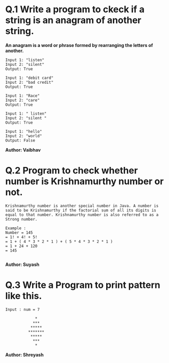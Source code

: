 # Q.1 Write a program to ckeck if a string is an anagram of another string.
**An anagram is a word or phrase formed by rearranging the letters of another.**
```
Input 1: "listen"
Input 2: "silent"
Output: True

Input 1: "debit card"
Input 2: "bad credit"
Output: True

Input 1: "Race"
Input 2: "care"
Output: True

Input 1: " listen"
Input 2: "silent "
Output: True

Input 1: "hello"
Input 2: "world"
Output: False
```
**Author: Vaibhav**

# Q.2 Program to check whether number is Krishnamurthy number or not.
```
Krishnamurthy number is another special number in Java. A number is said to be Krishnamurthy if the factorial sum of all its digits is equal to that number. Krishnamurthy number is also referred to as a Strong number.

Example : 
Number = 145  
= 1! + 4! + 5!  
= 1 + ( 4 * 3 * 2 * 1 ) + ( 5 * 4 * 3 * 2 * 1 )  
= 1 + 24 + 120  
= 145
 
```
**Author: Suyash**

# Q.3 Write a Program to print pattern like this.
```
Input : num = 7

             *
            ***
           *****
          *******
           *****
            ***
             *

```
**Author: Shreyash**


